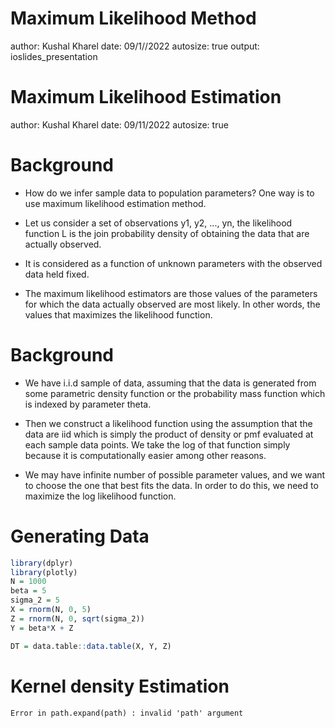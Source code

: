 Maximum Likelihood Method
========================================================
author: Kushal Kharel
date: 09/1//2022
autosize: true
output: ioslides_presentation


Maximum Likelihood Estimation
========================================================
author: Kushal Kharel
date: 09/11/2022
autosize: true

Background
========================================================

- How do we infer sample data to population parameters? One way is to use maximum
likelihood estimation method.

- Let us consider a set of observations y1, y2, ..., yn, the likelihood function L
is the join probability density of obtaining the data that are actually observed.

- It is considered as a function of unknown parameters with the observed data held fixed.

- The maximum likelihood estimators are those values of the parameters for which the data
actually observed are most likely. In other words, the values that maximizes the likelihood function.

Background
========================================================

- We have i.i.d sample of data, assuming that the data is generated from some parametric
density function or the probability mass function which is indexed by parameter theta.

- Then we construct a likelihood function using the assumption that the data are iid which
is simply the product of density or pmf evaluated at each sample data points. We take the
log of that function simply because it is computationally easier among other reasons.

- We may have infinite number of possible parameter values, and we want to choose the one
that best fits the data. In order to do this, we need to maximize the log likelihood
function.

Generating Data
========================================================


```r
library(dplyr)
library(plotly)
N = 1000
beta = 5
sigma_2 = 5
X = rnorm(N, 0, 5)
Z = rnorm(N, 0, sqrt(sigma_2))
Y = beta*X + Z

DT = data.table::data.table(X, Y, Z)
```

Kernel density Estimation
========================================================
































```
Error in path.expand(path) : invalid 'path' argument
```

